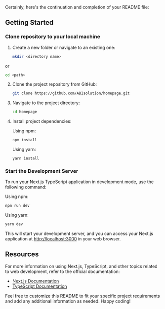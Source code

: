 Certainly, here's the continuation and completion of your README file:

## Getting Started

### Clone repository to your local machine

1. Create a new folder or navigate to an existing one:

   ```bash
   mkdir <directory name>
   ```

or

```bash
cd <path>
```

2. Clone the project repository from GitHub:

   ```bash
   git clone https://github.com/ABIsolution/homepage.git
   ```

3. Navigate to the project directory:

   ```bash
   cd homepage
   ```

4. Install project dependencies:

   Using npm:

   ```bash
   npm install
   ```

   Using yarn:

   ```bash
   yarn install
   ```

### Start the Development Server

To run your Next.js TypeScript application in development mode, use the following command:

Using npm:

```bash
npm run dev
```

Using yarn:

```bash
yarn dev
```

This will start your development server, and you can access your Next.js application at [http://localhost:3000](http://localhost:3000) in your web browser.

## Resources

For more information on using Next.js, TypeScript, and other topics related to web development, refer to the official documentation:

- [Next.js Documentation](https://nextjs.org/docs)
- [TypeScript Documentation](https://www.typescriptlang.org/docs)

Feel free to customize this README to fit your specific project requirements and add any additional information as needed. Happy coding!
